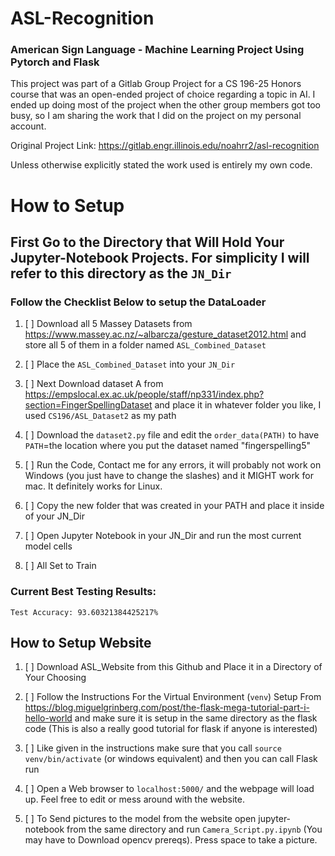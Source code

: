 # ASL-Recognition
### American Sign Language - Machine Learning Project Using Pytorch and Flask

This project was part of a Gitlab Group Project for a CS 196-25 Honors course that was an open-ended project of choice regarding a topic in AI. I ended up doing most of the project when the other group members got too busy, so I am sharing the work that I did on the project on my personal account.

Original Project Link: https://gitlab.engr.illinois.edu/noahrr2/asl-recognition

Unless otherwise explicitly stated the work used is entirely my own code.


# How to Setup
## First Go to the Directory that Will Hold Your Jupyter-Notebook Projects. For simplicity I will refer to this directory as the `JN_Dir`
### Follow the Checklist Below to setup the DataLoader

1. [ ] Download all 5 Massey Datasets from https://www.massey.ac.nz/~albarcza/gesture_dataset2012.html and store all 5 of them in a folder named `ASL_Combined_Dataset`

2. [ ] Place the `ASL_Combined_Dataset` into your `JN_Dir`

3. [ ] Next Download dataset A from https://empslocal.ex.ac.uk/people/staff/np331/index.php?section=FingerSpellingDataset and place it
        in whatever folder you like, I used `CS196/ASL_Dataset2` as my path

4. [ ] Download the `dataset2.py` file and edit the `order_data(PATH)`
        to have `PATH`=the location where you put the dataset named "fingerspelling5"

5. [ ] Run the Code, Contact me for any errors, it will probably not work on Windows (you just have to change the slashes)
        and it MIGHT work for mac. It definitely works for Linux.

6. [ ] Copy the new folder that was created in your PATH and place it inside of your JN_Dir

7. [ ] Open Jupyter Notebook in your JN_Dir and run the most current model cells

8. [ ] All Set to Train


### Current Best Testing Results:
    Test Accuracy: 93.60321384425217%
    
## How to Setup Website

1. [ ] Download ASL_Website from this Github and Place it in a Directory of Your Choosing

2. [ ] Follow the Instructions For the Virtual Environment (`venv`) Setup From https://blog.miguelgrinberg.com/post/the-flask-mega-tutorial-part-i-hello-world
        and make sure it is setup in the same directory as the flask code (This is also a really good tutorial for flask if anyone is interested)

3. [ ] Like given in the instructions make sure that you call `source venv/bin/activate` (or windows equivalent) and then you can call Flask run

4. [ ] Open a Web browser to `localhost:5000/` and the webpage will load up. Feel free to edit or mess around with the website.

5. [ ] To Send pictures to the model from the website open jupyter-notebook from the same directory and run `Camera_Script.py.ipynb`
        (You may have to Download opencv prereqs). Press space to take a picture.

